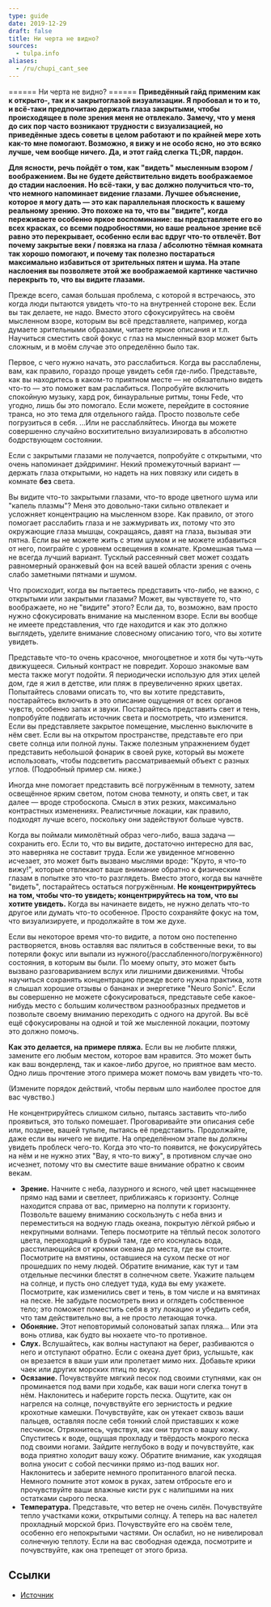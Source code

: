 ```yaml
---
type: guide
date: 2019-12-29
draft: false
title: Ни черта не видно?
sources:
  - tulpa.info
aliases:
  - /ru/chupi_cant_see
---
```

====== Ни черта не видно? ======
__Приведённый гайд применим как к открыто-, так и к закрытоглазой визуализации. Я пробовал и то и то, и всё-таки предпочитаю держать глаза закрытыми, чтобы происходящее в поле зрения меня не отвлекало. Замечу, что у меня до сих пор часто возникают трудности с визуализацией, но приведённые здесь советы в целом работают и по крайней мере хоть как-то мне помогают. Возможно, я вижу и не особо ясно, но это всяко лучше, чем вообще ничего. Да, и этот гайд слегка TL;DR, пардон.__

**Для ясности, речь пойдёт о том, как "видеть" мысленным взором / воображением. Вы не будете действительно видеть воображаемое до стадии наслоения. Но всё-таки, у вас должно получиться что-то, что немного напоминает видение глазами. Лучшее объяснение, которое я могу дать — это как параллельная плоскость к вашему реальному зрению. Это похоже на то, что вы "видите", когда переживаете особенно яркое воспоминание: вы представляете его во всех красках, со всеми подробностями, но ваше реальное зрение всё равно это перекрывает, особенно если вас вдруг что-то отвлечёт. Вот почему закрытые веки / повязка на глаза / абсолютно тёмная комната так хорошо помогают, и почему так полезно постараться максимально избавиться от зрительных пятен и шума. На этапе наслоения вы позволяете этой же воображаемой картинке частично перекрыть то, что вы видите глазами.**

Прежде всего, самая большая проблема, с которой я встречаюсь, это когда люди пытаются увидеть что-то на внутренней стороне век. Если вы так делаете, не надо. Вместо этого сфокусируйтесь на своём мысленном взоре, которым вы всё представляете, например, когда думаете зрительными образами, читаете яркие описания и т.п. Научиться сместить свой фокус с глаз на мысленный взор может быть сложным, и в моём случае это определённо было так.

Первое, с чего нужно начать, это расслабиться. Когда вы расслаблены, вам, как правило, гораздо проще увидеть себя где-либо. Представьте, как вы находитесь в каком-то приятном месте — не обязательно видеть что-то — это поможет вам раслабиться. Попробуйте включить спокойную музыку, хард рок, бинауральные ритмы, тоны Fede, что угодно, лишь бы это помогало. Если можете, перейдите в состояние транса, но это тема для отдельного гайда. Просто позвольте себе погрузиться в себя. ...Или не расслабляйтесь. Иногда вы можете совершенно случайно восхитительно визуализировать в абсолютно бодрствующем состоянии.

Если с закрытыми глазами не получается, попробуйте с открытыми, что очень напоминает дэйдриминг. Некий промежуточный вариант — держать глаза открытыми, но надеть на них повязку или сидеть в комнате __без__ света.

Вы видите что-то закрытыми глазами, что-то вроде цветного шума или "капель плазмы"? Меня это довольно-таки сильно отвлекает и усложняет концентрацию на мысленном взоре. Как правило, от этого помогает расслабить глаза и не зажмуривать их, потому что это окружающие глаза мышцы, сокращаясь, давят на глаза, вызывая эти пятна. Если вы не можете жить с этим шумом и не можете избавиться от него, поиграйте с уровнем освещения в комнате. Кромешная тьма — не всегда лучший вариант. Тусклый рассеянный свет может создать равномерный оранжевый фон на всей вашей области зрения с очень слабо заметными пятнами и шумом.

Что происходит, когда вы пытаетесь представить что-либо, не важно, с открытыми или закрытыми глазами? Может, вы чувствуете то, что воображаете, но не "видите" этого? Если да, то, возможно, вам просто нужно сфокусировать внимание на мысленном взоре. Если вы вообще не имеете представления, что где находится и как это должно выглядеть, уделите внимание словесному описанию того, что вы хотите увидеть.

Представьте что-то очень красочное, многоцветное и хотя бы чуть-чуть движущееся. Сильный контраст не повредит. Хорошо знакомые вам места также могут подойти. Я периодически использую для этих целей дом, где я жил в детстве, или пляж в преувеличенно ярких цветах. Попытайтесь словами описать то, что вы хотите представить, постарайтесь включить в это описание ощущения от всех органов чувств, особенно запах и звуки. Постарайтесь представить свет и тень, попробуйте подвигать источник света и посмотреть, что изменится. Если вы представляете закрытое помещение, мысленно выключите в нём свет. Если вы на открытом пространстве, представьте его при свете солнца или полной луны. Также полезным упражнением будет представить небольшой фонарик в своей руке, который вы можете использовать, чтобы подсветить рассматриваемый объект с разных углов. (Подробный пример см. ниже.)

Иногда мне помогает представить всё погружённым в темноту, затем освещённое ярким светом, потом снова темноту, и опять свет, и так далее — вроде стробоскопа. Смысл в этих резких, максимально контрастных изменениях. Реалистичные локации, как правило, подходят лучше всего, поскольку они задействуют больше чувств.

Когда вы поймали мимолётный образ чего-либо, ваша задача — сохранить его. Если то, что вы видите, достаточно интересно для вас, это наверняка не составит труда. Если же увиденное мгновенно исчезает, это может быть вызвано мыслями вроде: "Круто, я что-то вижу!", которые отвлекают ваше внимание обратно к физическим глазам в попытке это что-то разглядеть. Вместо этого, когда вы начнёте "видеть", постарайтесь остаться погружённым. __Не концентрируйтесь на том, чтобы что-то увидеть; концентрируйтесь на том, **что** вы хотите увидеть.__ Когда вы начинаете видеть, не нужно делать что-то другое или думать что-то особенное. Просто сохраняйте фокус на том, что визуализируете, и продолжайте в том же духе.

Если вы некоторое время что-то видите, а потом оно постепенно растворяется, вновь оставляя вас пялиться в собственные веки, то вы потеряли фокус или выпали из нужного(/расслабленного/погружённого) состояния, в которым вы были. По моему опыту, это может быть вызвано разговариванием вслух или лишними движениями. Чтобы научиться сохранять концентрацию прежде всего нужна практика, хотя я слышал хорошие отзывы о бананах и энергетике "Neuro Sonic". Если вы совершенно не можете сфокусироваться, представьте себе какое-нибудь место с большим количеством разнообразных предметов и позвольте своему вниманию переходить с одного на другой. Вы всё ещё сфокусированы на одной и той же мысленной локации, поэтому это должно помочь.

**Как это делается, на примере пляжа.** Если вы не любите пляжи, замените его любым местом, которое вам нравится. Это может быть как ваш вондерленд, так и какое-либо другое, но приятное вам место. Одно лишь прочтение этого примера может помочь вам увидеть что-то.

(Измените порядок действий, чтобы первым шло наиболее простое для вас чувство.)

Не концентрируйтесь слишком сильно, пытаясь заставить что-либо проявиться, это только помешает. Проговаривайте эти описания себе или, позднее, вашей тульпе, пытаясь её представить. Продолжайте, даже если вы ничего не видите. На определённом этапе вы должны увидеть проблеск чего-то. Когда это что-то появится, не фокусируйтесь на нём и не нужно этих "Вау, я что-то вижу", в противном случае оно исчезнет, потому что вы сместите ваше внимание обратно к своим векам.

* **Зрение.** Начните с неба, лазурного и ясного, чей цвет насыщеннее прямо над вами и светлеет, приближаясь к горизонту. Солнце находится справа от вас, примерно на полпути к горизонту. Позвольте вашему вниманию соскользнуть с неба вниз и переместиться на водную гладь океана, покрытую лёгкой рябью и некрупными волнами. Теперь посмотрите на тёплый песок золотого цвета, переходящий в бурый там, где его коснулась вода, расстилающийся от кромки океана до места, где вы стоите. Посмотрите на вмятины, оставшиеся на сухом песке от ног прошедших по нему людей. Обратите внимание, как тут и там отдельные песчинки блестят в солнечном свете. Укажите пальцем на солнце, и пусть оно следует туда, куда вы ему укажете. Посмотрите, как изменились свет и тень, в том числе и на вмятинах на песке. Не забудьте посмотреть вниз и оглядеть собственное тело; это поможет поместить себя в эту локацию и убедить себя, что там действительно вы, а не просто летающая точка.
* **Обоняние.** Этот неповторимый солоноватый запах пляжа... Или эта вонь отлива, как будто вы нюхаете что-то противное.
* **Слух.** Вслушайтесь, как волны наступают на берег, разбиваются о него и отступают обратно. Если с океана дует бриз, услышьте, как он врезается в ваши уши или пролетает мимо них. Добавьте крики чаек или других морских птиц по вкусу.
* **Осязание.** Почувствуйте мягкий песок под своими ступнями, как он проминается под вами при ходьбе, как ваши ноги слегка тонут в нём. Наклонитесь и наберите горсть песка. Ощутите, как он нагрелся на солнце, почувствуйте его зернистость и редкие крохотные камешки. Почувствуйте, как он утекает сквозь ваши пальцев, оставляя после себя тонкий слой приставших к коже песчинок. Отряхнитесь, чувствуя, как они трутся о вашу кожу. Спуститесь к воде, ощущая прохладу и твёрдость мокрого песка под своими ногами. Зайдите неглубоко в воду и почувствуйте, как вода приятно холодит вашу кожу. Обратите внимание, как  уходящая волна уносит с собой песчинки прямо из-под ваших ног. Наклонитесь и заберите немного пропитанного влагой песка. Немного помните этот комок в руках, затем отбросьте его и прочувствуйте ваши влажные кисти рук с налипшими на них остатками сырого песка.
* **Температура.** Представьте, что ветер не очень силён. Почувствуйте тепло участками кожи, открытыми солнцу. А теперь на вас налетел прохладный морской бриз. Почувствуйте его на своём теле, особенно его непокрытыми частями. Он ослабил, но не нивелировал солнечную теплоту. Если на вас свободная одежда, посмотрите и почувствуйте, как она трепещет от этого бриза.

## Ссылки
* [Источник](https://community.tulpa.info/thread-visualization-can-t-see-a-dang-thing)
